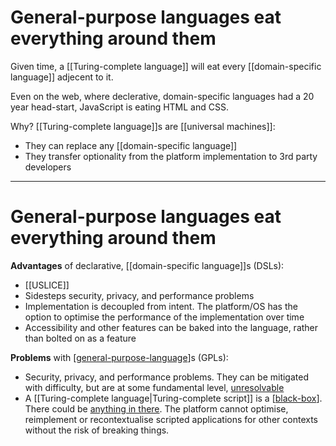 # General-purpose languages eat everything around them

Given time, a [[Turing-complete language]] will eat every [[domain-specific language]] adjecent to it.


Even on the web, where declerative, domain-specific languages had a 20 year head-start, JavaScript is eating HTML and CSS.

Why? [[Turing-complete language]]s are [[universal machines]]:
- They can replace any [[domain-specific language]]
- They transfer optionality from the platform implementation to 3rd party developers

---
# General-purpose languages eat everything around them

**Advantages** of declarative, [[domain-specific language]]s (DSLs):
- [[USLICE]]
- Sidesteps security, privacy, and performance problems
- Implementation is decoupled from intent. The platform/OS has the option to optimise the performance of the implementation over time
- Accessibility and other features can be baked into the language, rather than bolted on as a feature

**Problems** with [[general-purpose-language]]s (GPLs):
- Security, privacy, and performance problems. They can be mitigated with difficulty, but are at some fundamental level, [unresolvable](https://en.wikipedia.org/wiki/Halting_problem)
- A [[Turing-complete language|Turing-complete script]] is a [[black-box]]. There could be [anything in there](https://en.wikipedia.org/wiki/Universal_Turing_machine). The platform cannot optimise, reimplement or recontextualise scripted applications for other contexts without the risk of breaking things.

[//begin]: # "Autogenerated link references for markdown compatibility"
[general-purpose-language]: general-purpose-language "General-Purpose Language"
[black-box]: black-box "Black Box"
[//end]: # "Autogenerated link references"